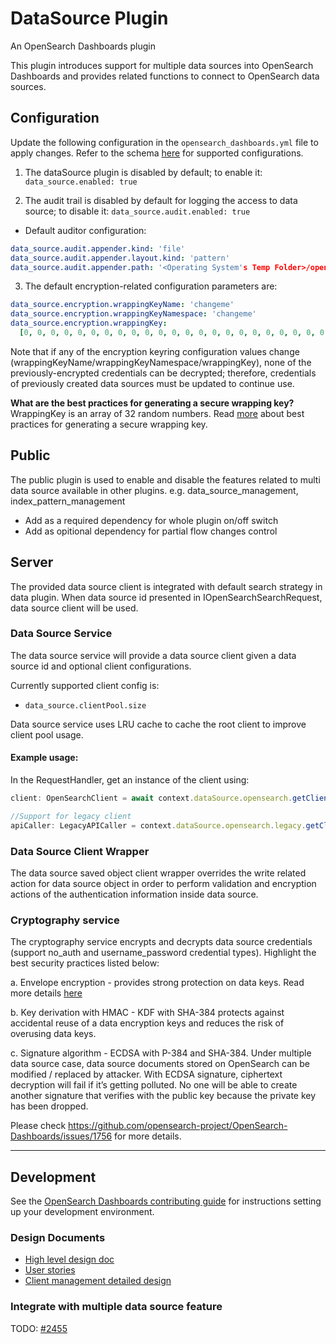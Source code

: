 # DataSource Plugin

An OpenSearch Dashboards plugin

This plugin introduces support for multiple data sources into OpenSearch Dashboards and provides related functions to connect to OpenSearch data sources.

## Configuration

Update the following configuration in the `opensearch_dashboards.yml` file to apply changes. Refer to the schema [here](https://github.com/opensearch-project/OpenSearch-Dashboards/blob/main/src/plugins/data_source/config.ts) for supported configurations.

1. The dataSource plugin is disabled by default; to enable it:
   `data_source.enabled: true`

2. The audit trail is disabled by default for logging the access to data source; to disable it:
   `data_source.audit.enabled: true`

- Default auditor configuration:

```yml
data_source.audit.appender.kind: 'file'
data_source.audit.appender.layout.kind: 'pattern'
data_source.audit.appender.path: '<Operating System's Temp Folder>/opensearch-dashboards-data-source-audit.log'
```

3. The default encryption-related configuration parameters are:

```yml
data_source.encryption.wrappingKeyName: 'changeme'
data_source.encryption.wrappingKeyNamespace: 'changeme'
data_source.encryption.wrappingKey:
  [0, 0, 0, 0, 0, 0, 0, 0, 0, 0, 0, 0, 0, 0, 0, 0, 0, 0, 0, 0, 0, 0, 0, 0, 0, 0, 0, 0, 0, 0, 0, 0]
```

Note that if any of the encryption keyring configuration values change (wrappingKeyName/wrappingKeyNamespace/wrappingKey), none of the previously-encrypted credentials can be decrypted; therefore, credentials of previously created data sources must be updated to continue use.

**What are the best practices for generating a secure wrapping key?**  
WrappingKey is an array of 32 random numbers. Read [more](https://en.wikipedia.org/wiki/Cryptographically_secure_pseudorandom_number_generator) about best practices for generating a secure wrapping key.

## Public

The public plugin is used to enable and disable the features related to multi data source available in other plugins. e.g. data_source_management, index_pattern_management

- Add as a required dependency for whole plugin on/off switch
- Add as opitional dependency for partial flow changes control

## Server

The provided data source client is integrated with default search strategy in data plugin. When data source id presented in IOpenSearchSearchRequest, data source client will be used.

### Data Source Service

The data source service will provide a data source client given a data source id and optional client configurations.

Currently supported client config is:

- `data_source.clientPool.size`

Data source service uses LRU cache to cache the root client to improve client pool usage.

#### Example usage:

In the RequestHandler, get an instance of the client using:

```ts
client: OpenSearchClient = await context.dataSource.opensearch.getClient(dataSourceId);

//Support for legacy client
apiCaller: LegacyAPICaller = context.dataSource.opensearch.legacy.getClient(dataSourceId).callAPI;
```

### Data Source Client Wrapper

The data source saved object client wrapper overrides the write related action for data source object in order to perform validation and encryption actions of the authentication information inside data source.

### Cryptography service

The cryptography service encrypts and decrypts data source credentials (support no_auth and username_password credential types). Highlight the best security practices listed below:

a. Envelope encryption - provides strong protection on data keys. Read more details [here](https://docs.aws.amazon.com/encryption-sdk/latest/developer-guide/concepts.html#envelope-encryption)

b. Key derivation with HMAC - KDF with SHA-384 protects against accidental reuse of a data encryption keys and reduces the risk of overusing data keys.

c. Signature algorithm - ECDSA with P-384 and SHA-384. Under multiple data source case, data source documents stored on OpenSearch can be modified / replaced by attacker. With ECDSA signature, ciphertext decryption will fail if it’s getting polluted. No one will be able to create another signature that verifies with the public key because the private key has been dropped.

Please check https://github.com/opensearch-project/OpenSearch-Dashboards/issues/1756 for more details.

---

## Development

See the [OpenSearch Dashboards contributing
guide](https://github.com/opensearch-project/OpenSearch-Dashboards/blob/main/CONTRIBUTING.md) for instructions setting up your development environment.

### Design Documents

- [High level design doc](../../../docs/multi-datasource/high_level_design.md)
- [User stories](../../../docs/multi-datasource/user_stories.md)
- [Client management detailed design](../../../docs/multi-datasource/client_management_design.md)

### Integrate with multiple data source feature

TODO: [#2455](https://github.com/opensearch-project/OpenSearch-Dashboards/issues/2455)
